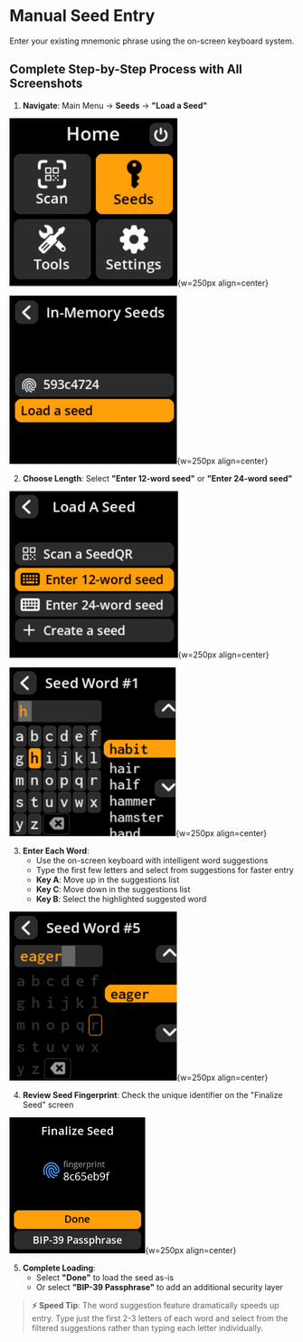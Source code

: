 # Manual Seed Entry

Enter your existing mnemonic phrase using the on-screen keyboard system.

## Complete Step-by-Step Process with All Screenshots

1. **Navigate**: Main Menu → **Seeds** → **"Load a Seed"**

![Tools menu selection](images/SeedsOptionSelectView_sm_le_en.png){w=250px align=center}

![Load seed menu](images/LoadASeedMainOptionSelectView_sm_le_en.png){w=250px align=center}

2. **Choose Length**: Select **"Enter 12-word seed"** or **"Enter 24-word seed"**

![Manual entry seed length selection](images/LoadASeedMainMenuView_sm_le_en.png){w=250px align=center}

![Manual entry seed length selection](images/SeedMnemonicLengthView_sm_le_en.png){w=250px align=center}

3. **Enter Each Word**:
   - Use the on-screen keyboard with intelligent word suggestions
   - Type the first few letters and select from suggestions for faster entry
   - **Key A**: Move up in the suggestions list
   - **Key C**: Move down in the suggestions list  
   - **Key B**: Select the highlighted suggested word

![Seed word entry in progress](images/SeedWordEnterView_sm_le_en.png){w=250px align=center}

4. **Review Seed Fingerprint**: Check the unique identifier on the "Finalize Seed" screen

![Seed finalization screen with fingerprint](images/SeedFinalizeView_sm_le_en.png){w=250px align=center}

5. **Complete Loading**:
   - Select **"Done"** to load the seed as-is
   - Or select **"BIP-39 Passphrase"** to add an additional security layer

> **⚡ Speed Tip**: The word suggestion feature dramatically speeds up entry. Type just the first 2-3 letters of each word and select from the filtered suggestions rather than typing each letter individually.
